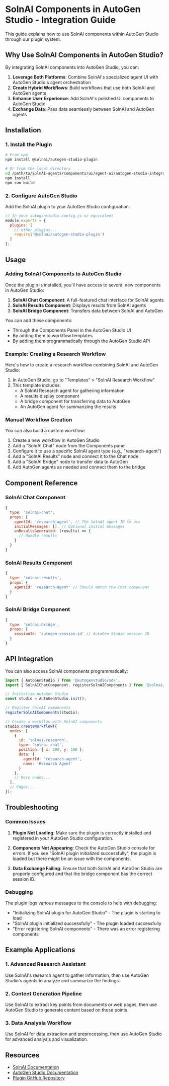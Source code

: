# SolnAI Components in AutoGen Studio - Integration Guide

This guide explains how to use SolnAI components within AutoGen Studio through our plugin system.

## Why Use SolnAI Components in AutoGen Studio?

By integrating SolnAI components into AutoGen Studio, you can:

1. **Leverage Both Platforms**: Combine SolnAI's specialized agent UI with AutoGen Studio's agent orchestration
2. **Create Hybrid Workflows**: Build workflows that use both SolnAI and AutoGen agents
3. **Enhance User Experience**: Add SolnAI's polished UI components to AutoGen Studio
4. **Exchange Data**: Pass data seamlessly between SolnAI and AutoGen agents

## Installation

### 1. Install the Plugin

```bash
# From npm
npm install @solnai/autogen-studio-plugin

# Or from the local directory
cd /path/to/SolnAI-agents/components/ui/agent-ui/autogen-studio-integration
npm install
npm run build
```

### 2. Configure AutoGen Studio

Add the SolnAI plugin to your AutoGen Studio configuration:

```javascript
// In your autogenstudio.config.js or equivalent
module.exports = {
  plugins: [
    // other plugins...
    require('@solnai/autogen-studio-plugin')
  ]
};
```

## Usage

### Adding SolnAI Components to AutoGen Studio

Once the plugin is installed, you'll have access to several new components in AutoGen Studio:

1. **SolnAI Chat Component**: A full-featured chat interface for SolnAI agents
2. **SolnAI Results Component**: Displays results from SolnAI agents
3. **SolnAI Bridge Component**: Transfers data between SolnAI and AutoGen

You can add these components:

- Through the Components Panel in the AutoGen Studio UI
- By adding them to workflow templates
- By adding them programmatically through the AutoGen Studio API

### Example: Creating a Research Workflow

Here's how to create a research workflow combining SolnAI and AutoGen Studio:

1. In AutoGen Studio, go to "Templates" > "SolnAI Research Workflow"
2. This template includes:
   - A SolnAI Research agent for gathering information
   - A results display component 
   - A bridge component for transferring data to AutoGen
   - An AutoGen agent for summarizing the results

### Manual Workflow Creation

You can also build a custom workflow:

1. Create a new workflow in AutoGen Studio
2. Add a "SolnAI Chat" node from the Components panel
3. Configure it to use a specific SolnAI agent type (e.g., "research-agent")
4. Add a "SolnAI Results" node and connect it to the Chat node
5. Add a "SolnAI Bridge" node to transfer data to AutoGen
6. Add AutoGen agents as needed and connect them to the bridge

## Component Reference

### SolnAI Chat Component

```javascript
{
  type: 'solnai-chat',
  props: {
    agentId: 'research-agent', // The SolnAI agent ID to use
    initialMessages: [], // Optional initial messages
    onResultsGenerated: (results) => {
      // Handle results
    }
  }
}
```

### SolnAI Results Component

```javascript
{
  type: 'solnai-results',
  props: {
    agentId: 'research-agent' // Should match the Chat component
  }
}
```

### SolnAI Bridge Component

```javascript
{
  type: 'solnai-bridge',
  props: {
    sessionId: 'autogen-session-id' // AutoGen Studio session ID
  }
}
```

## API Integration

You can also access SolnAI components programmatically:

```javascript
import { AutoGenStudio } from '@autogenstudio/sdk';
import { SolnAIChatComponent, registerSolnAIComponents } from '@solnai/autogen-studio-plugin';

// Initialize AutoGen Studio
const studio = AutoGenStudio.init();

// Register SolnAI components
registerSolnAIComponents(studio);

// Create a workflow with SolnAI components
studio.createWorkflow({
  nodes: [
    {
      id: 'solnai-research',
      type: 'solnai-chat',
      position: { x: 100, y: 100 },
      data: {
        agentId: 'research-agent',
        name: 'Research Agent'
      }
    },
    // More nodes...
  ],
  // Edges...
});
```

## Troubleshooting

### Common Issues

1. **Plugin Not Loading**: Make sure the plugin is correctly installed and registered in your AutoGen Studio configuration.

2. **Components Not Appearing**: Check the AutoGen Studio console for errors. If you see "SolnAI plugin initialized successfully", the plugin is loaded but there might be an issue with the components.

3. **Data Exchange Failing**: Ensure that both SolnAI and AutoGen Studio are properly configured and that the bridge component has the correct session ID.

### Debugging

The plugin logs various messages to the console to help with debugging:

- "Initializing SolnAI plugin for AutoGen Studio" - The plugin is starting to load
- "SolnAI plugin initialized successfully" - The plugin loaded successfully
- "Error registering SolnAI components" - There was an error registering components

## Example Applications

### 1. Advanced Research Assistant

Use SolnAI's research agent to gather information, then use AutoGen Studio's agents to analyze and summarize the findings.

### 2. Content Generation Pipeline

Use SolnAI to extract key points from documents or web pages, then use AutoGen Studio to generate content based on those points.

### 3. Data Analysis Workflow

Use SolnAI for data extraction and preprocessing, then use AutoGen Studio for advanced analysis and visualization.

## Resources

- [SolnAI Documentation](https://docs.solnai.com/)
- [AutoGen Studio Documentation](https://microsoft.github.io/autogen/docs/studio/)
- [Plugin GitHub Repository](https://github.com/your-org/solnai-autogen-plugin)